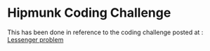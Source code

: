 # Hipmunk Coding Challenge

This has been done in reference to the coding challenge posted at : [Lessenger problem](https://github.com/Hipmunk/hipproblems/tree/master/lessenger)
